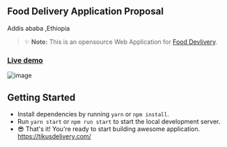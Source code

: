 ## Food Delivery Application Proposal
Addis ababa ,Ethiopia

> ✨ **Note:** This is an opensource Web Application for [Food Devlivery](https://react-quick-food.firebaseapp.com/).

### [Live demo](https://react-quick-food.firebaseapp.com/)

![image](https://github.com/GEDIH/food_delivery_in_Addis_Ababa/assets/117825147/02b6d3bd-5e0a-425f-a506-367a66ede338)


## Getting Started

- Install dependencies by running `yarn` or `npm install`.
- Run `yarn start` or `npm run start` to start the local development server.
- 😎 That's it! You're ready to start building awesome application.
https://tikusdelivery.com/
